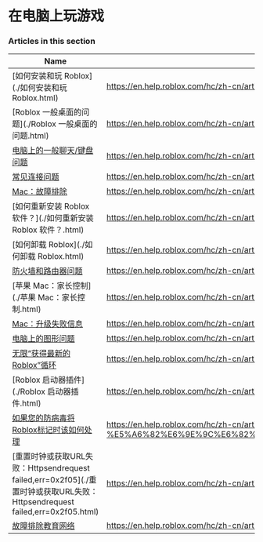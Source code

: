 # 在电脑上玩游戏  
### Articles in this section
Name|URL
-|-
[如何安装和玩 Roblox](./如何安装和玩 Roblox.html) |https://en.help.roblox.com/hc/zh-cn/articles/204473560-%E5%A6%82%E4%BD%95%E5%AE%89%E8%A3%85%E5%92%8C%E7%8E%A9-Roblox
[Roblox 一般桌面的问题](./Roblox 一般桌面的问题.html) |https://en.help.roblox.com/hc/zh-cn/articles/203312870-Roblox-%E4%B8%80%E8%88%AC%E6%A1%8C%E9%9D%A2%E7%9A%84%E9%97%AE%E9%A2%98
[电脑上的一般聊天/键盘问题](./电脑上的一般聊天-键盘问题.html) |https://en.help.roblox.com/hc/zh-cn/articles/203313040-%E7%94%B5%E8%84%91%E4%B8%8A%E7%9A%84%E4%B8%80%E8%88%AC%E8%81%8A%E5%A4%A9-%E9%94%AE%E7%9B%98%E9%97%AE%E9%A2%98
[常见连接问题](./常见连接问题.html) |https://en.help.roblox.com/hc/zh-cn/articles/203312880-%E5%B8%B8%E8%A7%81%E8%BF%9E%E6%8E%A5%E9%97%AE%E9%A2%98
[Mac：故障排除](./Mac：故障排除.html) |https://en.help.roblox.com/hc/zh-cn/articles/203312990-Mac-%E6%95%85%E9%9A%9C%E6%8E%92%E9%99%A4
[如何重新安装 Roblox 软件？](./如何重新安装 Roblox 软件？.html) |https://en.help.roblox.com/hc/zh-cn/articles/203312910-%E5%A6%82%E4%BD%95%E9%87%8D%E6%96%B0%E5%AE%89%E8%A3%85-Roblox-%E8%BD%AF%E4%BB%B6-
[如何卸载 Roblox](./如何卸载 Roblox.html) |https://en.help.roblox.com/hc/zh-cn/articles/203312980-%E5%A6%82%E4%BD%95%E5%8D%B8%E8%BD%BD-Roblox
[防火墙和路由器问题](./防火墙和路由器问题.html) |https://en.help.roblox.com/hc/zh-cn/articles/203312840-%E9%98%B2%E7%81%AB%E5%A2%99%E5%92%8C%E8%B7%AF%E7%94%B1%E5%99%A8%E9%97%AE%E9%A2%98
[苹果 Mac：家长控制](./苹果 Mac：家长控制.html) |https://en.help.roblox.com/hc/zh-cn/articles/203313010-%E8%8B%B9%E6%9E%9C-Mac-%E5%AE%B6%E9%95%BF%E6%8E%A7%E5%88%B6
[Mac：升级失败信息](./Mac：升级失败信息.html) |https://en.help.roblox.com/hc/zh-cn/articles/203313000-Mac-%E5%8D%87%E7%BA%A7%E5%A4%B1%E8%B4%A5%E4%BF%A1%E6%81%AF
[电脑上的图形问题](./电脑上的图形问题.html) |https://en.help.roblox.com/hc/zh-cn/articles/203312790-%E7%94%B5%E8%84%91%E4%B8%8A%E7%9A%84%E5%9B%BE%E5%BD%A2%E9%97%AE%E9%A2%98
[无限“获得最新的Roblox”循环](./无限“获得最新的Roblox”循环.html) |https://en.help.roblox.com/hc/zh-cn/articles/203312940-%E6%97%A0%E9%99%90-%E8%8E%B7%E5%BE%97%E6%9C%80%E6%96%B0%E7%9A%84Roblox-%E5%BE%AA%E7%8E%AF
[Roblox 启动器插件](./Roblox 启动器插件.html) |https://en.help.roblox.com/hc/zh-cn/articles/203313020-Roblox-%E5%90%AF%E5%8A%A8%E5%99%A8%E6%8F%92%E4%BB%B6
[如果您的防病毒将Roblox标记时该如何处理](./如果您的防病毒将Roblox标记时该如何处理.html) |https://en.help.roblox.com/hc/zh-cn/articles/203313030-%E5%A6%82%E6%9E%9C%E6%82%A8%E7%9A%84%E9%98%B2%E7%97%85%E6%AF%92%E5%B0%86Roblox%E6%A0%87%E8%AE%B0%E6%97%B6%E8%AF%A5%E5%A6%82%E4%BD%95%E5%A4%84%E7%90%86
[重置时钟或获取URL失败：Httpsendrequest failed,err=0x2f05](./重置时钟或获取URL失败：Httpsendrequest failed,err=0x2f05.html) |https://en.help.roblox.com/hc/zh-cn/articles/203312830-%E9%87%8D%E7%BD%AE%E6%97%B6%E9%92%9F%E6%88%96%E8%8E%B7%E5%8F%96URL%E5%A4%B1%E8%B4%A5-Httpsendrequest-failed-err-0x2f05
[故障排除教育网络](./故障排除教育网络.html) |https://en.help.roblox.com/hc/zh-cn/articles/115005744663-%E6%95%85%E9%9A%9C%E6%8E%92%E9%99%A4%E6%95%99%E8%82%B2%E7%BD%91%E7%BB%9C
